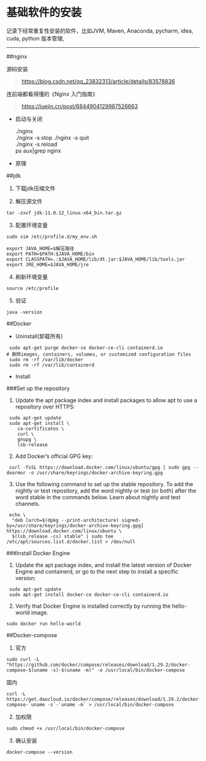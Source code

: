 # 基础软件的安装
记录下经常重复性安装的软件，比如JVM, Maven, Anaconda, pycharm, idea, cuda, python 版本管理, 

--- 

##nginx

源码安装
> https://blog.csdn.net/qq_23832313/article/details/83578836

连前端都看得懂的《Nginx 入门指南》
> https://juejin.cn/post/6844904129987526663

- 启动与关闭

  ./nginx  
  ./nginx -s stop 
  ./nginx -s quit  
  ./nginx -s reload  
  ps aux|grep nginx

- 原理

>

##jdk

1. 下载jdk压缩文件

2. 解压源文件
```shell
tar -zxvf jdk-11.0.12_linux-x64_bin.tar.gz
```
3. 配置环境变量
```shell
sudo vim /etc/profile.d/my_env.sh
```

```shell
export JAVA_HOME=$解压路径
export PATH=$PATH:$JAVA_HOME/bin
export CLASSPATH=.:$JAVA_HOME/lib/dt.jar:$JAVA_HOME/lib/tools.jar
export JRE_HOME=$JAVA_HOME/jre
```
4. 刷新环境变量
```shell
source /etc/profile
```
5. 验证
```shell
java -version
```


##Docker

- Uninstall(卸载所有)
```shell
 sudo apt-get purge docker-ce docker-ce-cli containerd.io
# 删除images, containers, volumes, or customized configuration files
 sudo rm -rf /var/lib/docker
 sudo rm -rf /var/lib/containerd
```
- Install

###Set up the repository
1. Update the apt package index and install packages to allow apt to use a repository over HTTPS:
```shell
 sudo apt-get update
 sudo apt-get install \
    ca-certificates \
    curl \
    gnupg \
    lsb-release
```

2. Add Docker’s official GPG key:
```shell
 curl -fsSL https://download.docker.com/linux/ubuntu/gpg | sudo gpg --dearmor -o /usr/share/keyrings/docker-archive-keyring.gpg
```

3. Use the following command to set up the stable repository. To add the nightly or test repository, add the word nightly or test (or both) after the word stable in the commands below. Learn about nightly and test channels.

```shell
 echo \
  "deb [arch=$(dpkg --print-architecture) signed-by=/usr/share/keyrings/docker-archive-keyring.gpg] https://download.docker.com/linux/ubuntu \
  $(lsb_release -cs) stable" | sudo tee /etc/apt/sources.list.d/docker.list > /dev/null
```

###Install Docker Engine

1. Update the apt package index, and install the latest version of Docker Engine and containerd, or go to the next step to install a specific version:
```shell
 sudo apt-get update
 sudo apt-get install docker-ce docker-ce-cli containerd.io
```

2. Verify that Docker Engine is installed correctly by running the hello-world image.

```shell
sudo docker run hello-world
```


##Docker-compose

1. 官方
```shell
sudo curl -L "https://github.com/docker/compose/releases/download/1.29.2/docker-compose-$(uname -s)-$(uname -m)" -o /usr/local/bin/docker-compose
```
国内
```shell
curl -L https://get.daocloud.io/docker/compose/releases/download/1.29.2/docker-compose-`uname -s`-`uname -m` > /usr/local/bin/docker-compose
```
2. 加权限

```shell
sudo chmod +x /usr/local/bin/docker-compose
```

3. 确认安装
```shell
docker-compose --version
```

